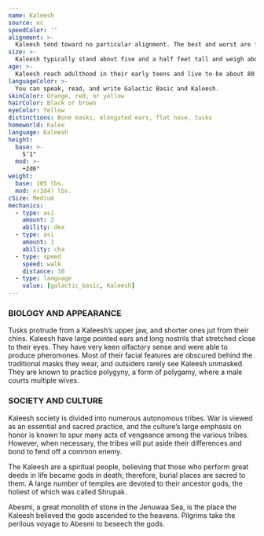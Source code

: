 ```yaml
---
name: Kaleesh
source: ec
speedColor: ''
alignment: >-
  Kaleesh tend toward no particular alignment. The best and worst are found among them.
size: >-
  Kaleesh typically stand about five and a half feet tall and weigh about 140 lbs. Regardless of your position in that range, your size is Medium.
age: >-
  Kaleesh reach adulthood in their early teens and live to be about 80.
languageColor: >-
  You can speak, read, and write Galactic Basic and Kaleesh. 
skinColor: Orange, red, or yellow
hairColor: Black or brown
eyeColor: Yellow
distinctions: Bone masks, elongated ears, flat nose, tusks
homeworld: Kalee
language: Kaleesh
height:
  base: >-
    5’1"
  mod: >-
    +2d6"
weight:
  base: 105 lbs.
  mod: x(2d4) lbs.
cSize: Medium
mechanics:
  - type: asi
    amount: 2
    ability: dex
  - type: asi
    amount: 1
    ability: cha
  - type: speed
    speed: walk
    distance: 30
  - type: language
    value: [galactic_basic, Kaleesh]
---
```

### BIOLOGY AND APPEARANCE
Tusks protrude from a Kaleesh’s upper jaw, and shorter ones jut from their chins. Kaleesh have large pointed ears and long nostrils that stretched close to their eyes. They have very keen olfactory sense and were able to produce pheromones. Most of their facial features are obscured behind the traditional masks they wear, and outsiders rarely see Kaleesh unmasked. They are known to practice polygyny, a form of polygamy, where a male courts multiple wives.

### SOCIETY AND CULTURE
Kaleesh society is divided into numerous autonomous tribes. War is viewed as an essential and sacred practice, and the culture’s large emphasis on honor is known to spur many acts of vengeance among the various tribes. However, when necessary, the tribes will put aside their differences and bond to fend off a common enemy.

The Kaleesh are a spiritual people, believing that those who perform great deeds in life became gods in death; therefore, burial places are sacred to them. A large number of temples are devoted to their ancestor gods, the holiest of which was called Shrupak.

Abesmi, a great monolith of stone in the Jenuwaa Sea, is the place the Kaleesh believed the gods ascended to the heavens. Pilgrims take the perilous voyage to Abesmi to beseech the gods.
    